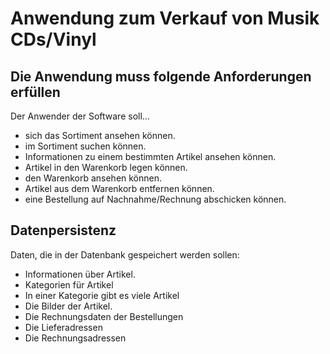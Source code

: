 # Anwendung zum Verkauf von Musik CDs/Vinyl

## Die Anwendung muss folgende Anforderungen erfüllen

Der Anwender der Software soll…

- sich das Sortiment ansehen können.
- im Sortiment suchen können.
- Informationen zu einem bestimmten Artikel ansehen können.
- Artikel in den Warenkorb legen können.
- den Warenkorb ansehen können.
- Artikel aus dem Warenkorb entfernen können.
- eine Bestellung auf Nachnahme/Rechnung abschicken können.

## Datenpersistenz

Daten, die in der Datenbank gespeichert werden sollen:

- Informationen über Artikel.
- Kategorien für Artikel
- In einer Kategorie gibt es viele Artikel
- Die Bilder der Artikel.
- Die Rechnungsdaten der Bestellungen
- Die Lieferadressen
- Die Rechnungsadressen
